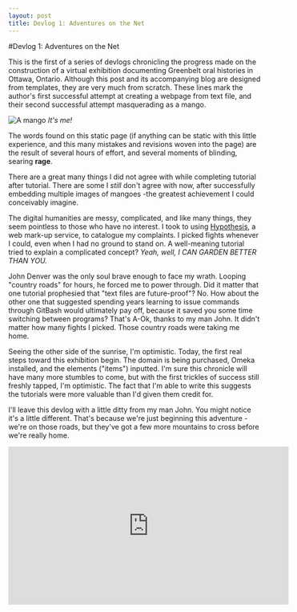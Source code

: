 ```yaml
---
layout: post
title: Devlog 1: Adventures on the Net
---
```

#Devlog 1: Adventures on the Net

This is the first of a series of devlogs chronicling the progress made on the construction of a virtual exhibition documenting Greenbelt oral histories in Ottawa, Ontario. Although this post and its accompanying blog are designed from templates, they are very much from scratch. These lines mark the author's first successful attempt at creating a webpage from text file, and their second successful attempt masquerading as a mango. 

![A mango](https://the-green-man.net/wp-content/uploads/2017/01/mango.jpg)
*It's me!*

The words found on this static page (if anything can be static with this little experience, and this many mistakes and revisions woven into the page) are the result of several hours of effort, and several moments of blinding, searing **rage**. 

There are a great many things I did not agree with while completing tutorial after tutorial. There are some I *still* don't agree with now, after successfully embedding multiple images of mangoes -the greatest achievement I could conceivably imagine. 

The digital humanities are messy, complicated, and like many things, they seem pointless to those who have no interest. I took to using [Hypothesis](https://hypothes.is), a web mark-up service, to catalogue my complaints. I picked fights whenever I could, even when I had no ground to stand on. A well-meaning tutorial tried to explain a complicated concept? *Yeah, well, I CAN GARDEN BETTER THAN YOU.*

John Denver was the only soul brave enough to face my wrath. Looping "country roads" for hours, he forced me to power through. Did it matter that one tutorial prophesied that "text files are future-proof"? No. How about the other one that suggested spending years learning to issue commands through GitBash would ultimately pay off, because it saved you some time switching between programs? That's A-Ok, thanks to my man John. It didn't matter how many fights I picked. Those country roads were taking me home. 

Seeing the other side of the sunrise, I'm optimistic. Today, the first real steps toward this exhibition begin. The domain is being purchased, Omeka installed, and the elements ("items") inputted. I'm sure this chronicle will have many more stumbles to come, but with the first trickles of success still freshly tapped, I'm optimistic. The fact that I'm able to write this suggests the tutorials were more valuable than I'd given them credit for.

I'll leave this devlog with a little ditty from my man John. You might notice it's a little different. That's because we're just beginning this adventure -we're on those roads, but they've got a few more mountains to cross before we're really home.

<iframe width="560" height="315" src="https://www.youtube.com/embed/diwuu_r6GJE?rel=0&amp;showinfo=0" frameborder="0" allow="autoplay; encrypted-media" allowfullscreen></iframe>

